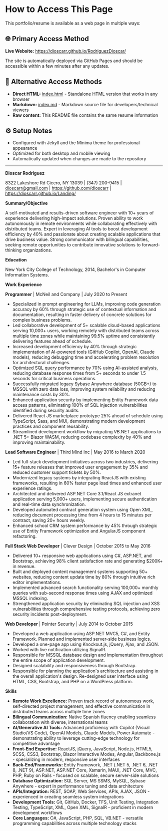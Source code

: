 # How to Access This Page

This portfolio/resume is available as a web page in multiple ways:

## 🌐 Primary Access Method
**Live Website:** https://dioscarr.github.io/RodriguezDioscar/

The site is automatically deployed via GitHub Pages and should be accessible within a few minutes after any updates.

## 📱 Alternative Access Methods
- **Direct HTML:** [index.html](index.html) - Standalone HTML version that works in any browser
- **Markdown:** [index.md](index.md) - Markdown source file for developers/technical viewers
- **Raw content:** This README file contains the same resume information

## ⚙️ Setup Notes
- Configured with Jekyll and the Minima theme for professional appearance
- Optimized for both desktop and mobile viewing
- Automatically updated when changes are made to the repository

---

**Dioscar Rodriguez**

8322 Lakeshore Rd Cicero, NY 13039 | (347) 200-9415 | dioscarr@gmail.com | <https://github.com/dioscarr> | <https://dioscarr.github.io/Landing/>

**Summary/Objective**

A self-motivated and results-driven software engineer with 10+ years of experience delivering high-impact solutions. Proven ability to work autonomously in remote environments while collaborating effectively with distributed teams. Expert in leveraging AI tools to boost development efficiency by 40% and passionate about creating scalable applications that drive business value. Strong communicator with bilingual capabilities, seeking remote opportunities to contribute innovative solutions to forward-thinking organizations.

**Education**

New York City College of Technology, 2014, Bachelor's in Computer Information Systems.

**Work Experience**

**Programmer** | McNeil and Company | July 2020 to Present

*   Specialized in prompt engineering for LLMs, improving code generation accuracy by 60% through strategic use of contextual information and documentation, resulting in faster delivery of concrete solutions for complex business problems.
*   Led collaborative development of 5+ scalable cloud-based applications serving 10,000+ users, working remotely with distributed teams across multiple time zones while maintaining 99.5% uptime and consistently delivering features ahead of schedule.
*   Increased development efficiency by 40% through strategic implementation of AI-powered tools (GitHub Copilot, OpenAI, Claude models), reducing debugging time and accelerating problem resolution for architectural challenges.
*   Optimized SQL query performance by 70% using AI-assisted analysis, reducing database response times from 5+ seconds to under 1.5 seconds for critical business operations.
*   Successfully migrated legacy Sybase Anywhere database (50GB+) to MSSQL with zero data loss, improving system reliability and reducing maintenance costs by 30%.
*   Enhanced application security by implementing Entity Framework data access patterns, eliminating 100% of SQL injection vulnerabilities identified during security audits.
*   Delivered React JS marketplace prototype 25% ahead of schedule using TypeScript, Sass, and MUI, demonstrating modern development practices and component reusability.
*   Streamlined development workflow by migrating VB.NET applications to .NET 5+ Blazor WASM, reducing codebase complexity by 40% and improving maintainability.

**Lead Software Engineer** | Third Mind Inc | May 2016 to March 2020

*   Led full-stack development initiatives across two industries, delivering 15+ feature releases that improved user engagement by 35% and reduced customer support tickets by 50%.
*   Modernized legacy systems by integrating ReactJS with existing frameworks, resulting in 60% faster page load times and enhanced user experience ratings.
*   Architected and delivered ASP.NET Core 3.1/React JS extranet application serving 5,000+ users, implementing secure authentication and real-time data synchronization.
*   Developed automated contract generation system using Open XML, reducing document processing time from 4 hours to 15 minutes per contract, saving 20+ hours weekly.
*   Enhanced school CRM system performance by 45% through strategic use of Entity Framework optimization and AngularJS component refactoring.

**Full Stack Web Developer** | Clever Design | October 2015 to May 2016

*   Delivered 10+ responsive web applications using C#, ASP.NET, and Bootstrap, achieving 98% client satisfaction rate and generating $200K+ in revenue.
*   Built and deployed content management systems supporting 50+ websites, reducing content update time by 80% through intuitive rich editor implementations.
*   Implemented advanced search functionality serving 100,000+ monthly queries with sub-second response times using AJAX and optimized MSSQL indexing.
*   Strengthened application security by eliminating SQL injection and XSS vulnerabilities through comprehensive testing protocols, achieving zero security incidents post-deployment.

**Web Developer** | Pointer Security | July 2014 to October 2015

*   Developed a web application using ASP.NET MVC5, C\#, and Entity Framework. Planned and implemented server-side business logics.
*   Developed a one-page app using Knockout.js, jQuery, Ajax, and JSON.
*   Worked with live notification utilizing SignalR.
*   Responsible for MSSQL database design and implementation throughout the entire scope of application development.
*   Designed scalability and responsiveness through Bootstrap.
*   Responsible for planning the application's architecture and assisting in the overall application's design. Re-designed user interface using HTML, CSS, Bootstrap, and PHP on a WordPress platform.

**Skills**

*   **Remote Work Excellence:** Proven track record of autonomous work, self-directed project management, and effective communication in distributed teams across multiple time zones
*   **Bilingual Communication:** Native Spanish fluency enabling seamless collaboration with diverse, international teams
*   **AI/Generative AI Tools:** Advanced proficiency with Copilot (Visual Studio/VS Code), OpenAI Models, Claude Models, Power Automate - demonstrating ability to leverage cutting-edge technology for competitive advantage
*   **Front-End Expertise:** ReactJS, jQuery, JavaScript, Node.js, HTML5, SCSS, CSS3, Bootstrap, Blazor Interactive Modes, Angular, Backbone.js - specializing in modern, responsive user interfaces
*   **Back-End/Frameworks:** Entity Framework, .NET (.NET 5, .NET 6, .NET 8, .NET 9), ASP.NET, ASP.NET Core, Xamarin, MAUI, .NET Core, MVC, PHP, Ruby on Rails - focused on scalable, secure server-side solutions
*   **Database Optimization:** SQL Server, MS SSMS, MySQL, Sybase Anywhere - expert in performance tuning and data architecture
*   **APIs/Integration:** REST, SOAP, Web Services, APIs, AJAX, JSON - experienced in creating seamless system integrations
*   **Development Tools:** Git, GitHub, Docker, TFS, Unit Testing, Integration Testing, TypeScript, XML, Open XML, SignalR - proficient in modern development workflows
*   **Core Languages:** C\#, JavaScript, PHP, SQL, VB.NET - versatile programming capabilities across multiple technology stacks

